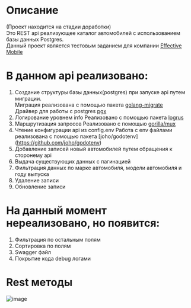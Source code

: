# Описание
(Проект находится на стадии доработки)  
Это REST api реализующее каталог автомобилей с использованием базы данных Postgres.  
Данный проект является тестовым заданием для компании [Effective Mobile](https://effective-mobile.ru/)
# В данном api реализовано:
1) Создание структуры базы данных(postgres) при запуске api путем миграции.  
Миграция реализована с помощью пакета [golang-migrate](https://github.com/golang-migrate/migrate)  
Драйвер для работы с postgres [pgx](https://github.com/jackc/pgx)
2) Логирование уровнем info
Реализовано с помощью пакета [logrus](github.com/sirupsen/logrus)
3) Маршрутизация запросов
Реализовано с помощью  [gorilla/mux](https://github.com/gorilla/mux)
5) Чтение конфигурации api из config.env
Работа с env файлами реализована с помощью пакета [joho/godotenv] (https://github.com/joho/godotenv)
6) Добавление записей новый автомобилей путем обращения к сторонему api
7) Выдача существующих данных с пагинацией
8) Фильтрация данных по марке автомобиля, модели автомобиля и году выпуска
9) Удаление записи
10) Обновление записи
# На данный момент нереализовано, но появится:
1) Фильтрация по остальным полям
2) Сортировка по полям
3) Swagger файл
4) Покрытие кода debug логами
# Rest методы
![image](https://github.com/Sereys13/api_catalog_car/assets/134072150/a80c2b68-9333-44ea-9d22-7c46e311543c)
